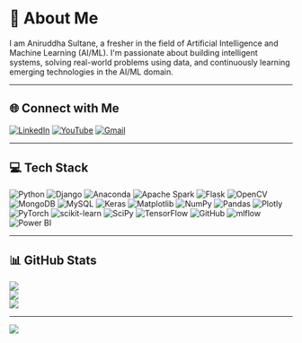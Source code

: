 # 💫 About Me
I am Aniruddha Sultane, a fresher in the field of Artificial Intelligence and Machine Learning (AI/ML). I'm passionate about building intelligent systems, solving real-world problems using data, and continuously learning emerging technologies in the AI/ML domain.

---

## 🌐 Connect with Me
[![LinkedIn](https://img.shields.io/badge/LinkedIn-%230077B5.svg?style=for-the-badge&logo=linkedin&logoColor=white)](https://www.linkedin.com/in/aniruddhasultane)
[![YouTube](https://img.shields.io/badge/YouTube-%23FF0000.svg?style=for-the-badge&logo=youtube&logoColor=white)](https://youtube.com/@aniruddhasultane19)
[![Gmail](https://img.shields.io/badge/Gmail-aniruddhasultane3031@gmail.com-D14836?style=for-the-badge&logo=gmail&logoColor=white)](mailto:aniruddhasultane3031@gmail.com)

---

## 💻 Tech Stack
![Python](https://img.shields.io/badge/python-3670A0?style=for-the-badge&logo=python&logoColor=ffdd54)
![Django](https://img.shields.io/badge/django-%23092E20.svg?style=for-the-badge&logo=django&logoColor=white)
![Anaconda](https://img.shields.io/badge/Anaconda-%2344A833.svg?style=for-the-badge&logo=anaconda&logoColor=white)
![Apache Spark](https://img.shields.io/badge/Apache%20Spark-FDEE21?style=for-the-badge&logo=apachespark&logoColor=black)
![Flask](https://img.shields.io/badge/flask-%23000.svg?style=for-the-badge&logo=flask&logoColor=white)
![OpenCV](https://img.shields.io/badge/opencv-%23white.svg?style=for-the-badge&logo=opencv&logoColor=white)
![MongoDB](https://img.shields.io/badge/MongoDB-%234ea94b.svg?style=for-the-badge&logo=mongodb&logoColor=white)
![MySQL](https://img.shields.io/badge/mysql-4479A1.svg?style=for-the-badge&logo=mysql&logoColor=white)
![Keras](https://img.shields.io/badge/Keras-%23D00000.svg?style=for-the-badge&logo=Keras&logoColor=white)
![Matplotlib](https://img.shields.io/badge/Matplotlib-%23ffffff.svg?style=for-the-badge&logo=Matplotlib&logoColor=black)
![NumPy](https://img.shields.io/badge/numpy-%23013243.svg?style=for-the-badge&logo=numpy&logoColor=white)
![Pandas](https://img.shields.io/badge/pandas-%23150458.svg?style=for-the-badge&logo=pandas&logoColor=white)
![Plotly](https://img.shields.io/badge/Plotly-%233F4F75.svg?style=for-the-badge&logo=plotly&logoColor=white)
![PyTorch](https://img.shields.io/badge/PyTorch-%23EE4C2C.svg?style=for-the-badge&logo=PyTorch&logoColor=white)
![scikit-learn](https://img.shields.io/badge/scikit--learn-%23F7931E.svg?style=for-the-badge&logo=scikit-learn&logoColor=white)
![SciPy](https://img.shields.io/badge/SciPy-%230C55A5.svg?style=for-the-badge&logo=scipy&logoColor=white)
![TensorFlow](https://img.shields.io/badge/TensorFlow-%23FF6F00.svg?style=for-the-badge&logo=TensorFlow&logoColor=white)
![GitHub](https://img.shields.io/badge/github-%23121011.svg?style=for-the-badge&logo=github&logoColor=white)
![mlflow](https://img.shields.io/badge/mlflow-%23d9ead3.svg?style=for-the-badge&logo=numpy&logoColor=blue)
![Power BI](https://img.shields.io/badge/power_bi-F2C811?style=for-the-badge&logo=powerbi&logoColor=black)

---

## 📊 GitHub Stats
![](https://github-readme-stats.vercel.app/api?username=rasavepralhad&theme=dark&hide_border=false&include_all_commits=false&count_private=false)<br/>
![](https://nirzak-streak-stats.vercel.app/?user=rasavepralhad&theme=dark&hide_border=false)<br/>
![](https://github-readme-stats.vercel.app/api/top-langs/?username=rasavepralhad&theme=dark&hide_border=false&include_all_commits=false&count_private=false&layout=compact)

---

[![](https://visitcount.itsvg.in/api?id=rasavepralhad&icon=0&color=0)](https://visitcount.itsvg.in)

<!-- Proudly created with GPRM ( https://gprm.itsvg.in ) -->

